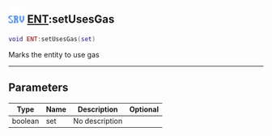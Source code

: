 ## <img src="../../.gitbook/assets/server.png" width="32" height="32" /> [ENT](../ent/README.md):setUsesGas

```lua
void ENT:setUsesGas(set)
```

Marks the entity to use gas

-----------------
## Parameters

| Type   | Name | Description | Optional |
| ------ | ---- | ----------- | -------: |
| boolean | set | No description |  |
